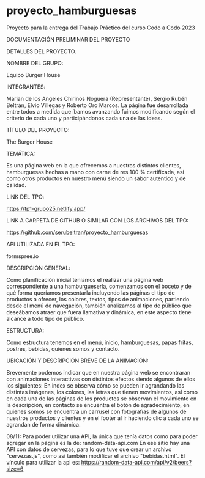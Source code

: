 # proyecto_hamburguesas
Proyecto para la entrega del Trabajo Práctico del curso Codo a Codo 2023

DOCUMENTACIÓN PRELIMINAR DEL PROYECTO 

DETALLES DEL PROYECTO.

NOMBRE DEL GRUPO:

Equipo Burger House

INTEGRANTES:

Marian de los Angeles Chirinos Noguera (Representante), Sergio Rubén Beltrán, Elvio Villegas y Roberto Oro Marcos. La página fue desarrollada entre todos a medida que íbamos avanzando fuimos modificando según el criterio de cada uno y participándonos cada una de las ideas.

TÍTULO DEL PROYECTO:

The Burger House

TEMÁTICA:

Es una página web en la que ofrecemos a nuestros distintos clientes, hamburguesas hechas a mano con carne de res 100 % certificada, así como otros productos en nuestro menú siendo un sabor autentico y de calidad.

LINK DEL TPO:

https://tp1-grupo25.netlify.app/

LINK A CARPETA DE GITHUB O SIMILAR CON LOS ARCHIVOS DEL TPO:

https://github.com/serubeltran/proyecto_hamburguesas

API UTILIZADA EN EL TPO:

formspree.io

DESCRIPCIÓN GENERAL:

Como planificación inicial teníamos el realizar una página web correspondiente a una hamburguesería, comenzamos con el boceto y de qué forma queríamos presentarla incluyendo las páginas el tipo de productos a ofrecer, los colores, textos, tipos de animaciones, partiendo desde el menú de navegación, también analizamos al tipo de público que deseábamos atraer que fuera llamativa y dinámica, en este aspecto tiene alcance a todo tipo de público.

ESTRUCTURA:

Como estructura tenemos en el menú, inicio, hamburguesas, papas fritas, postres, bebidas, quienes somos y contacto.

UBICACIÓN Y DESCRIPCIÓN BREVE DE LA ANIMACIÓN:

Brevemente podemos indicar que en nuestra página web se encontraran con animaciones interactivas con distintos efectos siendo algunos de ellos los siguientes: En index se observa cómo se pueden ir agrandando las distintas imágenes, los colores, las letras que tienen movimientos, así como en cada una de las páginas de los productos se observan el movimiento en la descripción, en contacto se encuentra el botón de agradecimiento, en quienes somos se encuentra un carrusel con fotografías de algunos de nuestros productos y clientes y en el footer al ir haciendo clic a cada uno se agrandan de forma dinámica.


08/11:
Para poder utilizar una API, la única que tenía datos como para poder agregar en la página es la de:
random-data-api.com
En ese sitio hay una API con datos de cervezas, para lo que tuve que crear un archivo "cervezas.js", como así también modificar el archivo "bebidas.html".
El vínculo para utilizar la api es:
https://random-data-api.com/api/v2/beers?size=6
